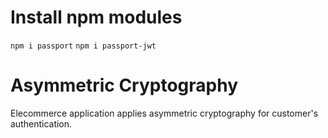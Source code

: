 # Install npm modules
``npm i passport``
``npm i passport-jwt``

# Asymmetric Cryptography 
Elecommerce application applies asymmetric cryptography for customer's authentication. 
